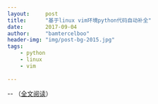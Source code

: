 ```yaml
---
layout:     post
title:      "基于linux vim环境python代码自动补全"
date:       2017-09-04
author:     "bamtercelboo"
header-img: "img/post-bg-2015.jpg"
tags:
    - python
    - linux
    - vim
 
---
```



--
   （<a href="http://www.cnblogs.com/bamtercelboo/p/7472223.html">全文阅读</a>）



